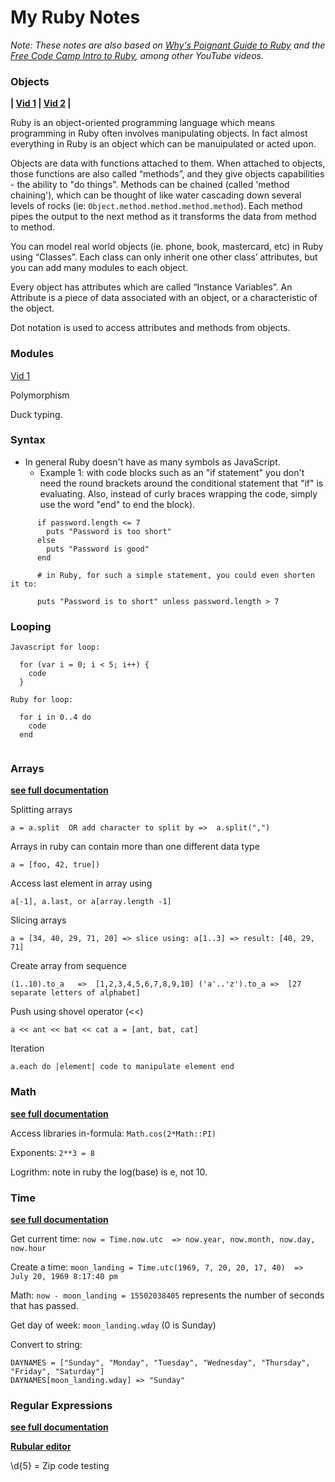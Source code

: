 # My Ruby Notes

*Note: These notes are also based on [Why's Poignant Guide to Ruby](https://poignant.guide/book/chapter-2.html) and the [Free Code Camp Intro to Ruby](https://youtu.be/t_ispmWmdjY), among other YouTube videos.*

### Objects

**| [Vid 1](https://youtu.be/Dji9ALCgfpM?t=1771)  | 
[Vid 2](https://youtu.be/t_ispmWmdjY?t=11671) |**

Ruby is an object-oriented programming language which means programming in Ruby often involves manipulating objects.  In fact almost everything in Ruby is an object which can be manuipulated or acted upon.

Objects are data with functions attached to them.  When attached to objects, those functions are also called “methods”, and they give objects capabilities - the ability to "do things".   Methods can be chained (called 'method chaining'), which can be thought of like water cascading down several levels of rocks (ie:  `Object.method.method.method.method`).  Each method pipes the output to the next method as it transforms the data from method to method.

You can model real world objects (ie. phone, book, mastercard, etc) in Ruby using “Classes”.  Each class can only inherit one other class’ attributes, but you can add many modules to each object.

Every object has attributes which are called “Instance Variables”.  An Attribute is a piece of data associated with an object, or a characteristic of the object. 

Dot notation is used to access attributes and methods from objects.

### Modules

[Vid 1](https://youtu.be/Dji9ALCgfpM?t=2063)

Polymorphism

Duck typing.


### Syntax

- In general Ruby doesn't have as many symbols as JavaScript.
  - Example 1: with code blocks such as an "if statement" you don't need the round brackets around the conditional statement that "if" is evaluating.  Also, instead of curly braces wrapping the code, simply use the word "end" to end the block).
  
```
      if password.length <= 7
        puts "Password is too short"
      else
        puts "Password is good"
      end 
      
      # in Ruby, for such a simple statement, you could even shorten it to:
      
      puts "Password is to short" unless password.length > 7
```

### Looping

```
Javascript for loop:

  for (var i = 0; i < 5; i++) {
    code
  }

Ruby for loop:

  for i in 0..4 do 
    code
  end
        
```
### Arrays

**[see full documentation](https://ruby-doc.org/core-2.7.0/Array.html)**

Splitting arrays

`a = a.split  OR add character to split by =>  a.split(",")`

Arrays in ruby can contain more than one different data type 

`a = [foo, 42, true])`

Access last element in array using 

`a[-1], a.last, or a[array.length -1]` 

Slicing arrays

`a = [34, 40, 29, 71, 20] => slice using: a[1..3] => result: [40, 29, 71]`

Create array from sequence

`(1..10).to_a   =>  [1,2,3,4,5,6,7,8,9,10]
('a'..'z').to_a =>  [27 separate letters of alphabet]`

Push using shovel operator (<<)

`a << ant << bat << cat
a = [ant, bat, cat]`

Iteration

`a.each do |element|
   code to manipulate element
 end`

### Math

**[see full documentation](https://ruby-doc.org/core-2.7.0/Math.html)**

Access libraries in-formula:  `Math.cos(2*Math::PI)`

Exponents:  `2**3 = 8` 

Logrithm: note in ruby the log(base) is e, not 10.

### Time

**[see full documentation](https://ruby-doc.org/core-2.7.0/Time.html)**

Get current time:  `now = Time.now.utc  => now.year, now.month, now.day, now.hour`

Create a time: `moon_landing = Time.utc(1969, 7, 20, 20, 17, 40)  => July 20, 1969 8:17:40 pm`

Math:  `now - moon_landing = 15502038405` represents the number of seconds that has passed.

Get day of week:  `moon_landing.wday`   (0 is Sunday)

Convert to string:  
```
DAYNAMES = ["Sunday", "Monday", "Tuesday", "Wednesday", "Thursday", "Friday", "Saturday"]
DAYNAMES[moon_landing.wday] => "Sunday"
```
### Regular Expressions

**[see full documentation](https://ruby-doc.org/core-2.7.1/Regexp.html)**

**[Rubular editor](https://rubular.com)**

\d{5} = Zip code testing


